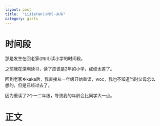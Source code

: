 ```yaml
---
layout: post
title:  "LiJiaYan(小学)-未写"
category: girls
---
```




# 时间段

那是发生在回老家(四川)读小学的时间段。

之前我在深圳读书，读了应该是2年的小学，成绩太差了。

回到老家乡kaka后，我直接从一年级开始重读，woc，我也不知道当时父母怎么想的，但是已经过去了。

因为重读了2个一二年级，导致我的年龄会比同学大一点。



# 正文

